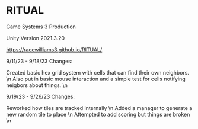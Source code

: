 # RITUAL
Game Systems 3 Production

Unity Version 2021.3.20

https://racewilliams3.github.io/RITUAL/

9/11/23 - 9/18/23 Changes:

Created basic hex grid system with cells that can find their own neighbors. \n
Also put in basic mouse interaction and a simple test for cells notifying neigbors about things. \n

9/19/23 - 9/26/23 Changes:

Reworked how tiles are tracked internally \n
Added a manager to generate a new random tile to place \n
Attempted to add scoring but things are broken \n
